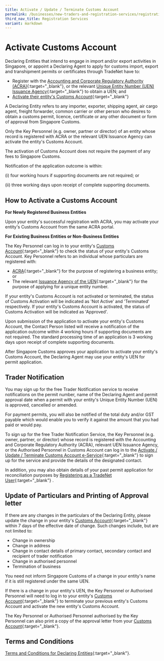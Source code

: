 ```yaml
---
title: Activate / Update / Terminate Customs Account
permalink: /businesses/new-traders-and-registration-services/registration-services/activate-customs-account/
third_nav_title: Registration Services
variant: markdown
---
```

# Activate Customs Account

Declaring Entities that intend to engage in import and/or export activities in Singapore, or appoint a Declaring Agent to apply for customs import, export and transhipment permits or certificates through TradeNet have to:

-   Register with the  [Accounting and Corporate Regulatory Authority (ACRA)](http://www.acra.gov.sg/){:target="_blank"}, or the relevant  [Unique Entity Number (UEN) Issuance Agency](http://www.uen.gov.sg/){:target="_blank"}  to obtain a UEN; and
-   [Activate their entity's Customs Account](https://www.tradenet.gov.sg/TN41EFORM/tds/sp/splogin.do?action=init_acct){:target="_blank"}

A Declaring Entity refers to any importer, exporter, shipping agent, air cargo agent, freight forwarder, common carrier or other person who desires to obtain a customs permit, licence, certificate or any other document or form of approval from Singapore Customs.

Only the Key Personnel (e.g. owner, partner or director) of an entity whose record is registered with ACRA or the relevant UEN Issuance Agency can activate the entity's Customs Account.

The activation of Customs Account does not require the payment of any fees to Singapore Customs.

Notification of the application outcome is within:
 
(i) four working hours if supporting documents are not required; or 

(ii) three working days upon receipt of complete supporting documents. 

## How to Activate a Customs Account

**For Newly Registered Business Entities**

Upon your entity's successful registration with ACRA, you may activate your entity's Customs Account from the same ACRA portal.

**For Existing Business Entities or Non-Business Entities**

The Key Personnel can log in to your entity's  [Customs Account](https://www.tradenet.gov.sg/TN41EFORM/tds/sp/splogin.do?action=init_acct){:target="_blank"}
 to check the status of your entity's Customs Account. Key Personnel refers to an individual whose particulars are registered with:

-   [ACRA](http://www.acra.gov.sg/){:target="_blank"} for the purpose of registering a business entity; or
-   The relevant  [Issuance Agency of the UEN](http://www.uen.gov.sg/){:target="_blank"}
 for the purpose of applying for a unique entity number.

If your entity's Customs Account is not activated or terminated, the status of Customs Activation will be indicated as 'Not Active' and 'Terminated' respectively. If your entity's Customs Account is activated, the status of Customs Activation will be indicated as 'Approved'.

Upon submission of the application to activate your entity's Customs Account, the Contact Person listed will receive a notification of the application outcome within 4 working hours if supporting documents are not required. The standard processing time of an application is 3 working days upon receipt of complete supporting documents.

After Singapore Customs approves your application to activate your entity's Customs Account, the Declaring Agent may use your entity's UEN for permit application.

## Trader Notification

You may sign up for the free Trader Notification service to receive notifications on the permit number, name of the Declaring Agent and permit approval date when a permit with your entity's Unique Entity Number (UEN) is approved, cancelled or amended.

For payment permits, you will also be notified of the total duty and/or GST payable which would enable you to verify it against the amount that you had paid or would pay.

To sign up for the free Trader Notification Service, the Key Personnel (e.g. owner, partner, or director) whose record is registered with the Accounting and Corporate Regulatory Authority (ACRA), relevant UEN Issuance Agency, or the Authorised Personnel in Customs Account can log in to the  [Activate / Update / Terminate Customs Account e-Service](https://www.tradenet.gov.sg/TN41EFORM/tds/sp/splogin.do?action=init_acct){:target="_blank"}
  to sign up for the service and provide the details of the designated contact.

In addition, you may also obtain details of your past permit application for reconciliation purposes by  [Registering as a TradeNet User](https://www.tradenet.gov.sg/oratxweb/pfk/PfkMainServlet?pAction=FIRST&pStd=YES&pPortalId=ORATX&pContents=ora/HomeServlet?pTarget=registration){:target="_blank"}
.

## Update of Particulars and Printing of Approval letter

If there are any changes in the particulars of the Declaring Entity, please update the change in your entity's [Customs Account](https://www.tradenet.gov.sg/TN41EFORM/tds/sp/splogin.do?action=init_acct){:target="_blank"}
 within 7 days of the effective date of change. Such changes include, but are not limited to:

-   Change in ownership
-   Change in address
-   Change in contact details of primary contact, secondary contact and recipient of trader notification
-   Change in authorised personnel
-   Termination of business

You need not inform Singapore Customs of a change in your entity's name if it is still registered under the same UEN.

If there is a change in your entity's UEN, the Key Personnel or Authorised Personnel will need to log in to your entity's  [Customs Account](https://www.tradenet.gov.sg/TN41EFORM/tds/sp/splogin.do?action=init_acct){:target="_blank"}
 to terminate your previous entity's Customs Account and activate the new entity's Customs Account.

The Key Personnel or Authorised Personnel authorised by the Key Personnel can also print a copy of the approval letter from your  [Customs Account](https://www.tradenet.gov.sg/TN41EFORM/tds/sp/splogin.do?action=init_acct){:target="_blank"}.

## Terms and Conditions

 [Terms and Conditions for Declaring Entities](https://go.gov.sg/customs-de-tnc){:target="_blank"}.